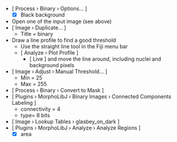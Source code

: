 - [ Process › Binary › Options... ]
  - [X] Black background
- Open one of the input image (see above)
- [ Image › Duplicate... ]
  - Title = binary
- Draw a line profile to find a good threshold
  - Use the straight line tool in the Fiji menu bar
  - [ Analyze › Plot Profile ]
    - [ Live ] and move the line around, including nuclei and background pixels
- [ Image › Adjust › Manual Threshold... ]
  - Min = 25
  - Max = 255
- [ Process › Binary › Convert to Mask ]
- [ Plugins › MorphoLibJ › Binary Images › Connected Components Labeling ]
  - connectivity = 4 
  - type= 8 bits
- [ Image › Lookup Tables › glasbey_on_dark ]
- [ Plugins › MorphoLibJ › Analyze › Analyze Regions ]
  - [X] area
